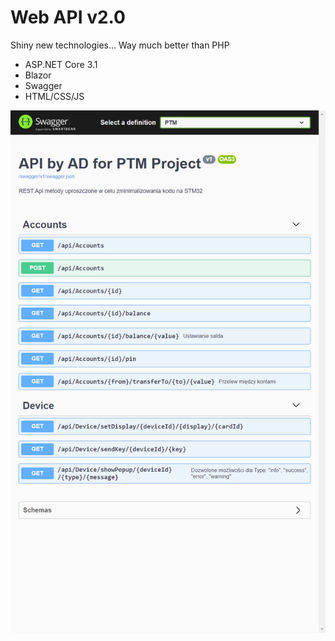 # Web API v2.0
Shiny new technologies... Way much better than PHP
* ASP.NET Core 3.1
* Blazor
* Swagger
* HTML/CSS/JS

<img src="Docs/swagger.png">
